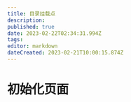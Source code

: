 ```yaml
---
title: 目录挂载点
description: 
published: true
date: 2023-02-22T02:34:31.994Z
tags: 
editor: markdown
dateCreated: 2023-02-21T10:00:15.874Z
---
```


# 初始化页面